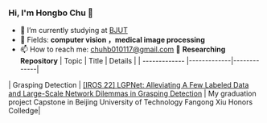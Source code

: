 ### Hi, I'm Hongbo Chu 👋

- 🔭 I’m currently studying at [BJUT](https://www.bjut.edu.cn/)
- 🌱 Fields: **computer vision ，medical image processing**
- 📫 How to reach me: chuhb010117@gmail.com
:snake: **Researching Repository**
| Topic        | Title           | Details           |
| ------------- |-------------|-------------|

| Grasping Detection      | [[IROS 22] LGPNet: Alleviating A Few Labeled Data and Large-Scale Network Dilemmas in Grasping Detection](https://github.com/TianheWu/LGPNet) |  My graduation project Capstone in Beijing University of Technology Fangong Xiu Honors Colledge|
